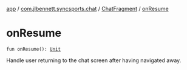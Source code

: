 [app](../../index.md) / [com.jlbennett.syncsports.chat](../index.md) / [ChatFragment](index.md) / [onResume](./on-resume.md)

# onResume

`fun onResume(): `[`Unit`](https://kotlinlang.org/api/latest/jvm/stdlib/kotlin/-unit/index.html)

Handle user returning to the chat screen after having navigated away.


